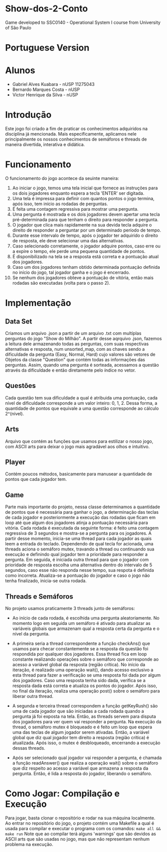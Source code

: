 # Show-dos-2-Conto
Game developed to SSC0140 - Operational System I course from University of São Paulo

# Portuguese Version

# Alunos
* Gabriel Alves Kuabara - nUSP 11275043
* Bernardo Marques Costa - nUSP 
* Victor Henrique da Silva - nUSP

# Introdução
Este jogo foi criado a fim de praticar os conhecimentos adquiridos na disciplina já mencionada. Mais especificamente, aplicamos nele principalmente os nossos conhecimentos de semáforos e threads de maneira divertida, interativa e didática.

# Funcionamento
O funcionamento do jogo acontece da seuinte maneira:
1. Ao iniciar o jogo, temos uma tela inicial que fornece as instruções para os dois jogadores enquanto espera a tecla 'ENTER' ser digitada.
2. Uma tela é impressa para definir com quantos pontos o jogo termina, após isso, tem início as rodadas de perguntas.
3. É feita uma contagem regressiva para mostrar uma pergunta.
4. Uma pergunta é mostrada e os dois jogadores devem apertar uma tecla pré-determinada para que tenham o direito para responder a pergunta.
5. O jogador que clica mais rapidamente na sua devida tecla adquire o direito de responder a perguntar por um determinado período de tempo.
6. Durante esse intervalo de tempo, após o jogador ter adquirido o direito de resposta, ele deve selecionar uma das alternativas.
7. Caso selecionado corretamente, o jogador adquire pontos, caso erre ou a expire o tempo, ele perde uma pequena quantidade de pontos.
8. É disponibilizado na tela se a resposta está correta e a pontuação atual dos jogadores.
9. Caso um dos jogadores tenham obtido determinada pontuação definida no início do jogo, tal jogador ganha e o jogo é encerrado.
10. Se nenhum dos jogadores obteve a pontuação de vitória, então mais rodadas são executadas (volta para o passo 2).

# Implementação

## Data Set
Criamos um arquivo .json a partir de um arquivo .txt com multíplas perguntas do jogo "Show do Milhão". A partir desse aqrquivo .json, fazemos a leitura dele armazenando todas as perguntas, com suas respectivas alternativas e resposta, num unsorted_map, com as chaves sendo a dificuldade da pergunta (Easy, Normal, Hard) cujo valores são vetores de Objetos da classe "Question" que contém todas as informações das perguntas. Assim, quando uma pergunta é sorteada, acessamos a questão através da dificuldade e então diretamente pelo índice no vetor.

## Questões
Cada questão tem sua dificuldade a qual é atribuida uma pontuação, cada nível de dificuldade corresponde a um valor inteiro: 0, 1, 2. Dessa forma, a quantidade de pontos que equivale a uma questão corresponde ao cálculo 2^(nível).

## Arts
Arquivo que contém as funções que usamos para estilizar o nosso jogo, com ASCII arts para deixar o jogo mais agradável aos olhos e intuitivo.

## Player
Contém poucos métodos, basicamente para manusear a quantidade de pontos que cada jogador tem.

## Game
Parte mais importante do projeto, nessa classe determinamos a quantidade de pontos que é necessária para ganhar o jogo, a determinação das teclas de cada jogador e posteriormente a execução das rodadas que ficam em loop até que algum dos jogadores atinja a pontuação necessária para vitória. Cada rodada é executada da seguinte forma: é feito uma contagem regressiva de 3 segundos e mostra-se a pergunta para os jogadores. A partir desse momento, inicia-se uma thread para cada jogador as quais leem a entrada do teclado. Dependendo de qual tecla for acionada, uma threads aciona o semáforo mutex, travando a thread ou continuando sua execução e definindo qual jogador tem a prioridade para responder a pergunta. Em seguida, é iniciada outra thread para que o jogador com prioridade de resposta escolha uma alternativa dentro do intervalo de 5 segundos, caso esse não responda nesse tempo, sua respota é definida como incorreta. Atualiza-se a pontuação do jogador e caso o jogo não tenha finalizado, inicia-se outra rodada.

## Threads e Semáforos
No projeto usamos praticamente 3 threads junto de semáforos:

- Ao início de cada rodada, é escolhida uma pergunta aleatoriamente. No momento logo em seguida um semáforo é ativado para atualizar as variáveis globais que armazenam qual a resposta certa da pergunta e o nível da pergunta.

- A primeira seria a thread correspondente a função checkAns() que usamos para checar constantemente se a resposta da questão foi respondida por qualquer dos jogadores. Essa thread fica em loop constante realizando operações sobre o semáforo que corresponde ao acesso a variável global da resposta (região crítica). No início da iteração, é realizado uma operação wait(), dando acesso exclusivo a esta thread para fazer a verificação se uma resposta foi dada por algum dos jogadores. Caso uma resposta tenha sido dada, verifica se a resposta dada está correta e atualiza os pontos do jogador. Após isso, no final da iteração, realiza uma operação post() sobre o semáforo para liberar outra thread.

- A segunda e terceira thread correspondem a função getKeyRush() são uma de cada jogador que são iniciadas a cada rodada quando a pergunta já foi exposta na tela. Então, as threads servem para disputa dos jogadores para ver quem vai responder a pergunta. Na execução da thread, o semáforo mutex é bloqueado e é feito um loop que espera uma das teclas de algum jogador serem ativadas. Então, a variável global que diz qual jogador tem direito a resposta (região crítica) é atualizada. Após isso, o mutex é desbloqueado, encerrando a execução dessas threads.

- Após ser selecionado qual jogador vai responder a pergunta, é chamada a função readAnswer() que realiza a operação wait() sobre o semáforo que diz respeito ao acesso a variável que armazena a resposta da pergunta. Então, é lida a resposta do jogador, liberando o semáforo.

# Como Jogar: Compilação e Execução
Para jogar, basta clonar o repositório e rodar na sua máquina localmente. Ao entrar no repositório do jogo, o projeto contém uma Makefile a qual é usada para compilar e executar o programa com os comandos:
`make all && make run`
Note que ao compilar terá alguns 'warnings' que são devidos as ASCII arts que são usadas no jogo, mas que não representam nenhum problema na execução.